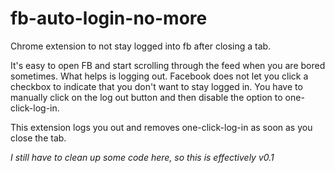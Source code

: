 # fb-auto-login-no-more
Chrome extension to not stay logged into fb after closing a tab.

It's easy to open FB and start scrolling through the feed when you are bored sometimes.
What helps is logging out.
Facebook does not let you click a checkbox to indicate that you don't want to stay logged in.
You have to manually click on the log out button and then disable the option to one-click-log-in. 

This extension logs you out and removes one-click-log-in as soon as you close the tab.

*I still have to clean up some code here, so this is effectively v0.1*
